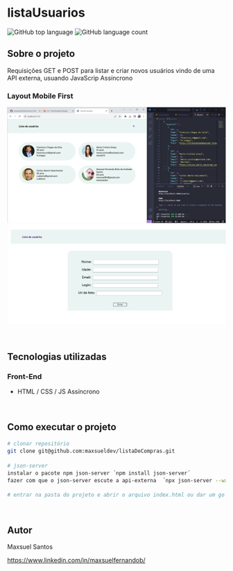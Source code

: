 # listaUsuarios
![GitHub top language](https://img.shields.io/github/languages/top/maxsueldev/listaUsuarios?color=green)
![GitHub language count](https://img.shields.io/github/languages/count/maxsueldev/listaUsuarios?color=green)

## Sobre o projeto
Requisições GET e POST para listar e criar novos usuários vindo de uma API externa, usuando JavaScrip Assíncrono
<br>

### Layout Mobile First

![Print screen listaUsuarios](img/api-externa.png)
![Print screen listaUsuarios](img/post-usuario.png)

<br>

## Tecnologias utilizadas

### Front-End
* HTML / CSS / JS Assíncrono

<br>

## Como executar o projeto
```bash
# clonar repositório
git clone git@github.com:maxsueldev/listaDeCompras.git

# json-server
instalar o pacote npm json-server ´npm install json-server´
fazer com que o json-server escute a api-externa  ´npx json-server --watch db.json´

# entrar na pasta do projeto e abrir o arquivo index.html ou dar um go live com a extensão Live Server
```

<br>

## Autor
Maxsuel Santos

<https://www.linkedin.com/in/maxsuelfernandob/>
